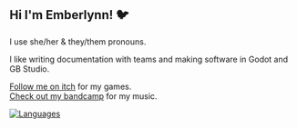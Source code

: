 ## Hi I'm Emberlynn! 🐦
I use she/her & they/them pronouns.

I like writing documentation with teams and making software in Godot and GB Studio.

[Follow me on itch](https://deertears.itch.io/) for my games.  
[Check out my bandcamp](https://goodnightgirl.bandcamp.com) for my music.

[![Languages](https://github-readme-stats.vercel.app/api/top-langs/?username=deertears&layout=compact&langs_count=10&hide_border=true&custom_title=Languages&bg_color=00000000)](https://github.com/deertears)
